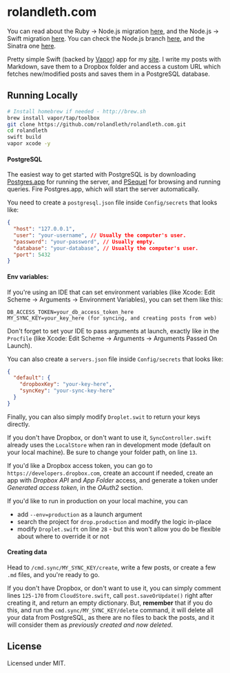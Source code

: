 # rolandleth.com

You can read about the Ruby -> Node.js migration [here](https://rolandleth.com/search?query=%5Bnjs%5D), and the Node.js -> Swift migration [here](https://rolandleth.com/search?query=%5Bsss%5D). You can check the Node.js branch [here](https://github.com/rolandleth/rolandleth.com/tree/node), and the Sinatra one [here](https://github.com/rolandleth/rolandleth.com/tree/sinatra).

Pretty simple Swift (backed by [Vapor](https://github.com/vapor/vapor)) app for my [site](https://rolandleth.com). I write my posts with Markdown, save them to a Dropbox folder and access a custom URL which fetches new/modified posts and saves them in a PostgreSQL database.

## Running Locally

```bash
# Install homebrew if needed - http://brew.sh
brew install vapor/tap/toolbox
git clone https://github.com/rolandleth/rolandleth.com.git
cd rolandleth
swift build
vapor xcode -y
```

#### PostgreSQL

The easiest way to get started with PostgreSQL is by downloading [Postgres.app](http://postgresapp.com) for running the server, and [PSequel](http://www.psequel.com) for browsing and running queries. Fire Postgres.app, which will start the server automatically.

You need to create a `postgresql.json` file inside `Config/secrets` that looks like:

```json
{
  "host": "127.0.0.1",
  "user": "your-username", // Usually the computer's user.
  "password": "your-password", // Usually empty.
  "database": "your-database", // Usually the computer's user.
  "port": 5432
}
```

#### Env variables:

If you're using an IDE that can set environment variables (like Xcode: Edit Scheme -> Arguments -> Environment Variables), you can set them like this:

```text
DB_ACCESS_TOKEN=your_db_access_token_here
MY_SYNC_KEY=your_key_here (for syncing, and creating posts from web)
```

Don't forget to set your IDE to pass arguments at launch, exactly like in the `Procfile` (like Xcode: Edit Scheme -> Arguments -> Arguments Passed On Launch).

You can also create a `servers.json` file inside `Config/secrets` that looks like:

```json
{
  "default": {
    "dropboxKey": "your-key-here",
    "syncKey": "your-sync-key-here"
  }
}
```

Finally, you can also simply modify `Droplet.swit` to return your keys directly.

If you don't have Dropbox, or don't want to use it, `SyncController.swift` already uses the `LocalStore` when ran in development mode (default on your local machine). Be sure to change your folder path, on line `13`.

If you'd like a Dropbox access token, you can go to `https://developers.dropbox.com`, create an account if needed, create an app with *Dropbox API* and *App Folder* access, and generate a token under *Generated access token*, in the *OAuth2* section.

If you'd like to run in production on your local machine, you can 

* add `--env=production` as a launch argument
* search the project for `drop.production` and modify the logic in-place
* modify `Droplet.swift` on line `28` - but this won't allow you do be flexible about where to override it or not

#### Creating data

Head to `/cmd.sync/MY_SYNC_KEY/create`, write a few posts, or create a few `.md` files, and you're ready to go.

If you don't have Dropbox, or don't want to use it, you can simply comment lines `125-170` from `CloudStore.swift`, call `post.saveOrUpdate()` right after creating it, and return an empty dictionary. But, **remember** that if you do this, and run the `cmd.sync/MY_SYNC_KEY/delete` command, it will delete all your data from PostgreSQL, as there are no files to back the posts, and it will consider them as *previously created and now deleted*.

## License
Licensed under MIT.
